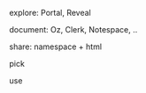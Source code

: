 








explore: Portal, Reveal

document: Oz, Clerk, Notespace, ..

share: namespace + html

pick

use




